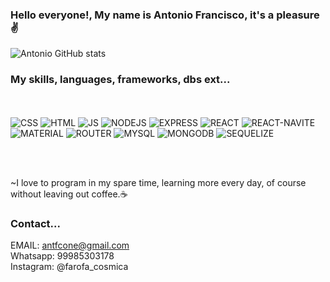 

### Hello everyone!, My name is Antonio Francisco, it's a pleasure ✌️

![Antonio GitHub stats](https://github-readme-stats.vercel.app/api?username=antfconeto&show_icons=true&theme=cobalt)

### My skills, languages, frameworks, dbs ext...
<br></br>
![CSS](https://img.shields.io/badge/CSS3-1572B6?style=for-the-badge&logo=css3&logoColor=white)
![HTML](https://img.shields.io/badge/HTML5-E34F26?style=for-the-badge&logo=html5&logoColor=white)
![JS](https://img.shields.io/badge/JavaScript-F7DF1E?style=for-the-badge&logo=javascript&logoColor=black)
![NODEJS](https://img.shields.io/badge/Node.js-43853D?style=for-the-badge&logo=node.js&logoColor=white)
![EXPRESS](https://img.shields.io/badge/Express.js-404D59?style=for-the-badge)
![REACT](https://img.shields.io/badge/React-20232A?style=for-the-badge&logo=react&logoColor=61DAFB)
![REACT-NAVITE](https://img.shields.io/badge/React_Native-20232A?style=for-the-badge&logo=react&logoColor=61DAFB)
![MATERIAL](https://img.shields.io/badge/Material--UI-0081CB?style=for-the-badge&logo=material-ui&logoColor=white)
![ROUTER](https://img.shields.io/badge/React_Router-CA4245?style=for-the-badge&logo=react-router&logoColor=white)
![MYSQL](https://img.shields.io/badge/MySQL-00000F?style=for-the-badge&logo=mysql&logoColor=white)
![MONGODB](https://img.shields.io/badge/MongoDB-4EA94B?style=for-the-badge&logo=mongodb&logoColor=white)
![SEQUELIZE](https://img.shields.io/badge/sequelize-323330?style=for-the-badge&logo=sequelize&logoColor=blue)

<br></br>

~I love to program in my spare time, learning more every day, of course without leaving out coffee.☕

### Contact...
EMAIL: antfcone@gmail.com<br/>
Whatsapp: 99985303178<br/>
Instagram: @farofa_cosmica<br/>

